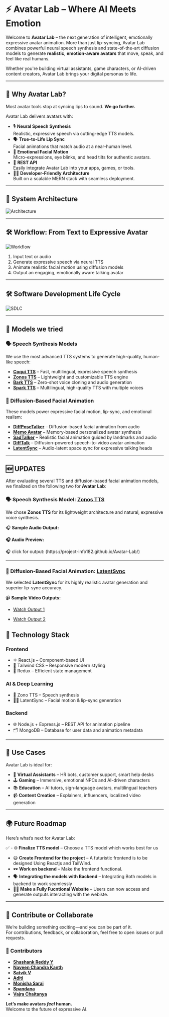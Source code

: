 # ⚡️ Avatar Lab – Where AI Meets Emotion

Welcome to **Avatar Lab** – the next generation of intelligent, emotionally expressive avatar animation. More than just lip-syncing, Avatar Lab combines powerful neural speech synthesis and state-of-the-art diffusion models to generate **realistic**, **emotion-aware avatars** that move, speak, and feel like real humans.

Whether you're building virtual assistants, game characters, or AI-driven content creators, Avatar Lab brings your digital personas to life.

---

## 🎯 Why Avatar Lab?

Most avatar tools stop at syncing lips to sound. **We go further.**

Avatar Lab delivers avatars with:
- 🎙 **Neural Speech Synthesis**  
  Realistic, expressive speech via cutting-edge TTS models.
- 🗣 **True-to-Life Lip Sync**  
  Facial animations that match audio at a near-human level.
- 👀 **Emotional Facial Motion**  
  Micro-expressions, eye blinks, and head tilts for authentic avatars.
- 🔌 **REST API**  
  Easily integrate Avatar Lab into your apps, games, or tools.
- 🧑‍💻 **Developer-Friendly Architecture**  
  Built on a scalable MERN stack with seamless deployment.
  

---

## 🧬 System Architecture

![Architecture](https://github.com/project-info182/Avatar-Lab/blob/fd10e54fc111c07aed8cb996bfef18a976590026/System%20Architecture.png)

---

## 🛠️ Workflow: From Text to Expressive Avatar

![Workflow](https://github.com/project-info182/Avatar-Lab/blob/88b4fd83e925470251876aa0f5ae600440c55834/WorkFlow.png)

1. Input text or audio
2. Generate expressive speech via neural TTS
3. Animate realistic facial motion using diffusion models
4. Output an engaging, emotionally aware talking avatar

---

## 🛠️ Software Development Life Cycle

![SDLC](https://github.com/user-attachments/assets/a18949f7-c52b-4d87-94ca-fa26906e4f53)

---



## 🔬 Models we tried 

### 🗣️ Speech Synthesis Models

We use the most advanced TTS systems to generate high-quality, human-like speech:

- [**Coqui TTS**](https://github.com/coqui-ai/TTS) – Fast, multilingual, expressive speech synthesis  
- [**Zonos TTS**](https://github.com/Zyphra/Zonos) – Lightweight and customizable TTS engine  
- [**Bark TTS**](https://github.com/suno-ai/bark) – Zero-shot voice cloning and audio generation  
- [**Spark TTS**](https://github.com/SparkAudio/Spark-TTS) – Multilingual, high-quality TTS with multiple voices  

### 🎥 Diffusion-Based Facial Animation

These models power expressive facial motion, lip-sync, and emotional realism:

- [**DiffPoseTalker**](https://github.com/DiffPoseTalk/DiffPoseTalk/tree/main) – Diffusion-based facial animation from audio  
- [**Memo Avatar**](https://github.com/memoavatar/memo.git) – Memory-based personalized avatar synthesis  
- [**SadTalker**](https://github.com/OpenTalker/SadTalker) – Realistic facial animation guided by landmarks and audio  
- [**DiffTalk**](https://github.com/sstzal/DiffTalk) – Diffusion-powered speech-to-video avatar animation  
- [**LatentSync**](https://github.com/bytedance/LatentSync) – Audio-latent space sync for expressive talking heads  

---
## 🆕 UPDATES

After evaluating several TTS and diffusion-based facial animation models, we finalized on the following two for **Avatar Lab**:

### 🗣️ Speech Synthesis Model: [Zonos TTS](https://github.com/Zyphra/Zonos)
We chose **Zonos TTS** for its lightweight architecture and natural, expressive voice synthesis.

🎧 **Sample Audio Output:**  

<p><b>🎧 Audio Preview:</b></p>
🎧 click for output: (https://project-info182.github.io/Avatar-Lab/)


---

### 🎥 Diffusion-Based Facial Animation: [LatentSync](https://github.com/bytedance/LatentSync)
We selected **LatentSync** for its highly realistic avatar generation and superior lip-sync accuracy.

📹 **Sample Video Outputs:**  
- [Watch Output 1](demo3_video_20250408_153800.mp4)


- [Watch Output 2](out_e51cb55d-3afe-4f42-b4a5-f87848919740_demo1_video.mp4)

  
## 🧱 Technology Stack

### Frontend
- ⚛️ React.js – Component-based UI
- 🎨 Tailwind CSS – Responsive modern styling
- 🔄 Redux – Efficient state management

### AI & Deep Learning
- 🧠 Zono TTS – Speech synthesis
- 🧍‍♂️ LatentSync – Facial motion & lip-sync generation

### Backend
- 🌐 Node.js + Express.js – REST API for animation pipeline
- 🗂 MongoDB – Database for user data and animation metadata

---


## 🚀 Use Cases

Avatar Lab is ideal for:

- 💬 **Virtual Assistants** – HR bots, customer support, smart help desks  
- 🕹 **Gaming** – Immersive, emotional NPCs and AI-driven characters  
- 📚 **Education** – AI tutors, sign-language avatars, multilingual teachers  
- 📹 **Content Creation** – Explainers, influencers, localized video generation  

---

## 🌍 Future Roadmap

Here’s what’s next for Avatar Lab:

✅ - 🌐 **Finalize TTS model** – Choose a TTS model which works best for us 
- 😃 **Create Frontend for the project** – A futuristic frontend is to be designed Using Reactjs and TailWind. 
- 🕶 **Work on backend** – Make the frontend functional.
- 🗣 **Integrating the models with Backend** – Integrating Both models in backend to work seamlessly 
- 🧑‍🎨 **Make a Fully Fucntional Website** – Users can now access and generate outputs interacting with the webiste.

---

## 🧠 Contribute or Collaborate

We’re building something exciting—and you can be part of it.  
For contributions, feedback, or collaboration, feel free to open issues or pull requests.

### 👥 Contributors

- [**Shashank Reddy Y**](https://github.com/Shashank-Reddy-Y)  
- [**Naveen Chandra Kanth**](https://github.com/NaveenCK-10)  
- [**Satvik V**](https://github.com/satvik2106)  
- [**Aditi**](https://github.com/Aditi500-ace)  
- [**Monisha Sarai**](https://github.com/monishasarai)  
- [**Spandana**](https://github.com/Span1531)  
- [**Vajra Chaitanya**](https://github.com/Vajra-Chaitanya)

**Let’s make avatars *feel* human.**  
Welcome to the future of expressive AI.

